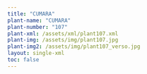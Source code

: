 ```yaml
---
title: "CUMARA"
plant-name: "CUMARA"
plant-number: "107"
plant-xml: /assets/xml/plant107.xml
plant-img: /assets/img/plant107.jpg
plant-img2: /assets/img/plant107_verso.jpg
layout: single-xml
toc: false
---
```

